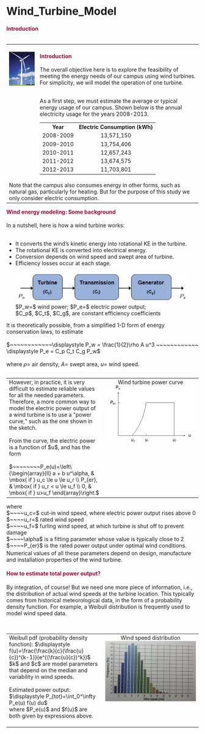 # Wind_Turbine_Model
<H4><FONT COLOR="#A30836">Introduction</FONT></H4>

<TABLE ALIGN="LEFT" WIDTH="80%" BORDER="0"  CELLSPACING="0"  CELLPADDING="8">
  <TR VALIGN="TOP">
    <TD ALIGN="CENTER"><BR>
      <IMG SRC="./wind_turbine_pic.png" width="270">
    </TD>
    <TD>
        <H4><FONT COLOR="#A30836">Introduction</FONT></H4>
The overall objective here is to explore the feasibility 
of meeting the energy needs of our campus using 
wind turbines. For simplicity, we will model the operation 
of one turbine.  <P><BR>
As a first step, we must estimate the average or typical energy 
usage of our campus.  Shown below is the annual electricity 
usage for the years 2008-2013.
<TABLE ALIGN="CENTER" WIDTH="50%" BORDER="0"  CELLSPACING="0"  CELLPADDING="0">
  <TR  ALIGN="CENTER" VALIGN="TOP">
    <TD ALIGN="CENTER">
      <B>Year</B>
    </TD>
    <TD ALIGN="CENTER">
      <B>Electric Consumption (kWh)</B>
    </TD>
  </TR>
  <TR VALIGN="TOP">
    <TD ALIGN="CENTER">
      2008-2009
    </TD>
    <TD ALIGN="CENTER">
      13,571,150
    </TD>
  </TR>
  <TR VALIGN="TOP">
    <TD ALIGN="CENTER">
      2009-2010
    </TD>
    <TD ALIGN="CENTER">
      13,754,406
    </TD>
  </TR>
  <TR VALIGN="TOP">
    <TD ALIGN="CENTER">
      2010-2011
    </TD>
    <TD ALIGN="CENTER">
      12,657,243
    </TD>
  </TR>
  <TR VALIGN="TOP">
    <TD ALIGN="CENTER">
      2011-2012
    </TD>
    <TD ALIGN="CENTER">
      13,674,575
    </TD>
  </TR>
  <TR VALIGN="TOP">
    <TD ALIGN="CENTER">
      2012-2013
    </TD>
    <TD ALIGN="CENTER">
      11,703,801
    </TD>
  </TR>

</TABLE>

  
  </TR>
  <TR>
    <TD COLSPAN="2">
Note that the campus also consumes energy in other forms,
such as natural gas, particularly for heating. But for the 
purpose of this study we only consider electric consumption.
    </TD>
  </TR>

</TABLE>

<H4><FONT COLOR="#A30836">Wind energy modeling: Some background</FONT></H4>

In a nutshell, here is how a wind turbine works: <BR><BR>
<UL>
  <LI>It converts the wind’s kinetic energy into rotational KE in the turbine.
  <LI>The rotational KE is converted into electrical energy.
  <LI>Conversion depends on wind speed and swept area of turbine.
  <LI>Efficiency losses occur at each stage. <BR><BR>
<IMG SRC="./energy_conversion_schematic.png" width="450"> <BR>
  $P_w=$ wind power; $P_e=$ electric power output; <BR>
  $C_p$, $C_t$, $C_g$, are 
  constant efficiency coefficients 
</UL>

It is theoretically possible, from a 
simplified 1-D form of energy conservation laws, 
to estimate <BR><BR>
$~~~~~~~~~~~~\displaystyle P_w = \frac{1}{2}\rho A u^3 ~~~~~~~~~~~~
\displaystyle P_e = C_p C_t C_g P_w$ <BR><BR>
where $\rho=$ air density, $A=$ swept area, $u=$ wind speed. <BR>

<TABLE ALIGN="LEFT" WIDTH="80%" BORDER="0"  CELLSPACING="0"  CELLPADDING="0">
  <TR VALIGN="TOP">
    <TD WIDTH="50%">
However, in practice, it is very difficult to estimate reliable 
values for all the needed parameters. Therefore, a more common 
way to model the electric power output of a wind turbine is 
to use a "power curve," such as the one shown in the sketch. 
<BR><BR>
From the curve, the electric power is a function of 
$u$, and has the form <BR><BR>
$~~~~~~~~P_e(u)=\left\{\begin{array}{ll} a + b u^\alpha, & \mbox{ if } u_c \le u \le u_r  \\
            P_{er}, & \mbox{ if } u_r < u \le u_f \\ 
             0, & \mbox{ if } u>u_f \end{array}\right.$
    </TD>
    <TD ALIGN="CENTER">
      Wind turbine power curve <BR>
      <IMG SRC="./wind_turbine_power_curve.png" width="300">
    </TD>
  </TR>
</TABLE>
where <BR>
$~~~~u_c=$ cut-in wind speed, where electric power output rises above 0 <BR>
$~~~~u_r=$ rated wind speed <BR>
$~~~~u_f=$ furling wind speed, at which turbine is shut off to prevent damage <BR>
$~~~~\alpha$ is a fitting parameter whose value is typically close to 2 <BR>  
$~~~~P_{er}$ is the rated power output under optimal wind conditions.  <BR>
    Numerical<SUP>&nbsp;</SUP>values of all these parameters depend on design, 
manufacture and installation properties of the wind turbine.

<H4><FONT COLOR="#A30836">How to estimate total power output?</FONT></H4>

By integration, of course! But we need one more piece of 
information, i.e., the distribution of actual wind speeds at the 
turbine location. This typically comes from historical 
meteorological data, in the form of a probability density 
function.  For example, a Weibull distribution is frequently 
used to model wind speed data.
<BR><BR>
<TABLE ALIGN="LEFT" WIDTH="80%" BORDER="0"  CELLSPACING="0"  CELLPADDING="0">
  <TR VALIGN="TOP">
    <TD WIDTH="50%"> 
Weibull pdf (probability density function): 
$\displaystyle f(u)=\frac{\frac{k}{c}(\frac{u}{c})^{k-1}}{e^{(\frac{u}{c})^k}}$  <BR>
$k$ and $c$ are model parameters that depend on the 
median and variability in wind speeds. <BR><BR>
Estimated power output: $\displaystyle P_{tot}=\int_0^\infty P_e(u) f(u) du$<BR>
where $P_e(u)$ and $f(u)$ are both given by expressions above.<BR><BR>
    </TD>
    <TD ALIGN="CENTER">
      Wind speed distribution <BR>
      <IMG SRC="./wind_speed_distribution.png" width="300">
    </TD>
  </TR>
</TABLE>


